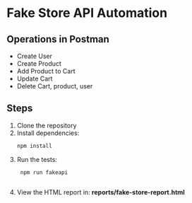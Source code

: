 # Fake Store API Automation

## Operations in Postman
- Create User
- Create Product
- Add Product to Cart
- Update Cart
- Delete Cart, product, user

## Steps

1. Clone the repository
2. Install dependencies:
   ```bash
   npm install
3. Run the tests:
   ```bash
    npm run fakeapi
 

4. View the HTML report in:
   **reports/fake-store-report.html**
